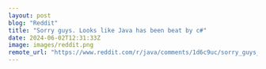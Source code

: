 ```yaml
---
layout: post
blog: "Reddit"
title: "Sorry guys. Looks like Java has been beat by c#"
date: 2024-06-02T12:31:33Z
image: images/reddit.png
remote_url: "https://www.reddit.com/r/java/comments/1d6c9uc/sorry_guys_looks_like_java_has_been_beat_by_c/"
---
```

